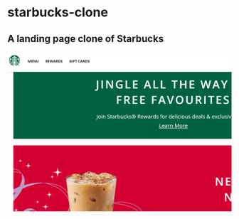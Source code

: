 # starbucks-clone
## A landing page clone of Starbucks

![This is an image](https://github.com/jack-hanlon/starbucks-clone/blob/main/img/screenshot.PNG)
